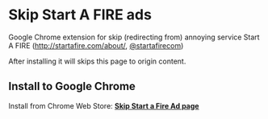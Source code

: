 # Skip Start A FIRE ads
Google Chrome extension for skip (redirecting from) annoying service Start A FIRE (http://startafire.com/about/, [@startafirecom](https://twitter.com/startafirecom))

After installing it will skips this page to origin content.

## Install to Google Chrome
Install from Chrome Web Store: [**Skip Start a Fire Ad page**](https://chrome.google.com/webstore/detail/skip-start-a-fire-ad-page/mnmhheannodciggneonjacdgommljiaa)
